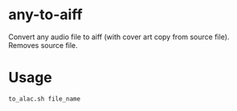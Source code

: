 # any-to-aiff
Convert any audio file to aiff (with cover art copy from source file). Removes source file.

# Usage
```
to_alac.sh file_name
```
